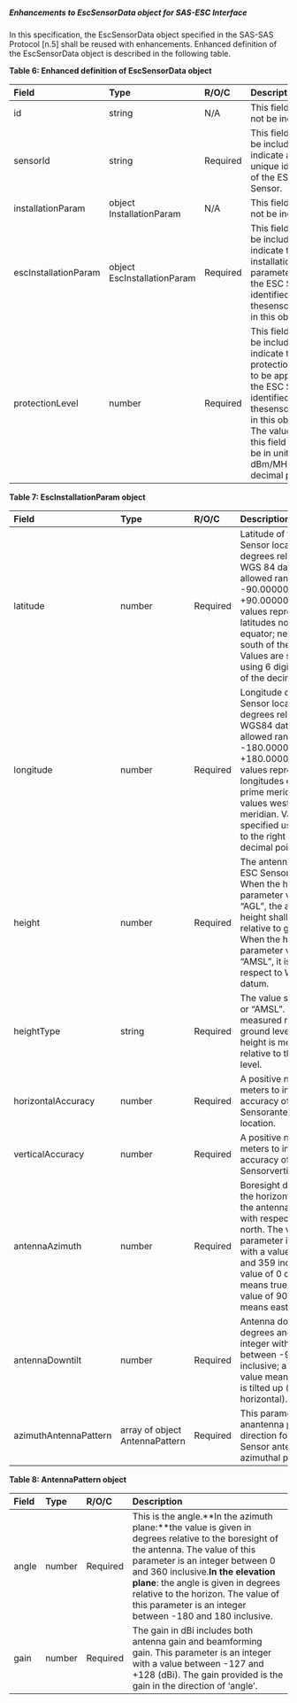##### Enhancements to EscSensorData object for SAS-ESC Interface

In this specification, the EscSensorData object specified in the SAS-SAS Protocol \[n.5\] shall be reused with enhancements. Enhanced definition of the EscSensorData object is described in the following table.

**Table 6: Enhanced definition of EscSensorData object**

| **Field** | **Type** | **R/O/C** | **Descriptions** |
| :--- | :--- | :--- | :--- |
| id | string | N/A | This field shall not be included. |
| sensorId | string | Required | This field shall be included to indicate a unique identifier of the ESC Sensor. |
| installationParam | object InstallationParam | N/A | This field shall not be included. |
| escInstallationParam | object EscInstallationParam | Required | This field shall be included to indicate the installation parameters of the ESC Sensor identified by thesensorIdfield in this object. |
| protectionLevel | number | Required | This field shall be included to indicate the protection level to be applied to the ESC Sensor identified by thesensorIdfield in this object. The value of this field shall be in units of dBm/MHz with decimal point. |

**Table 7: EscInstallationParam object** 

| **Field** | **Type** | **R/O/C** | **Descriptions** |
| :--- | :--- | :--- | :--- |
| latitude |number | Required | Latitude of the ESC Sensor location in degrees relative to the WGS 84 datum. The allowed range is from -90.000000 to +90.000000. Positive values represent latitudes north of the equator; negative values south of the equator. Values are specified using 6 digits to the right of the decimal point. |
| longitude |number | Required | Longitude of the ESC Sensor location in degrees relative to the WGS84 datum. The allowed range is from -180.000000 to +180.000000. Positive values represent longitudes east of the prime meridian; negative values west of the prime meridian. Values are specified using 6 digits to the right of the decimal point. |
| height |number | Required | The antenna height of ESC Sensor in meters. When the heightType parameter value is “AGL”, the antenna height shall be given relative to ground level. When the heightType parameter value is “AMSL”, it is given with respect to WGS84 datum. |
| heightType | string | Required | The value shall be “AGL” or “AMSL”. AGL height is measured relative to the ground level. AMSL height is measured relative to the mean sea level. |
| horizontalAccuracy |number | Required | A positive number in meters to indicate accuracy oftheESC Sensorantennahorizontal location. |
| verticalAccuracy |number | Required | A positive number in meters to indicate accuracy oftheESC Sensorvertical location. |
| antennaAzimuth |number | Required | Boresight direction of the horizontal plane of the antenna in degrees with respect to true north. The value of this parameter is an integer with a value between 0 and 359 inclusive. A value of 0 degrees means true north; a value of 90 degrees means east. |
| antennaDowntilt |number | Required | Antenna down tilt in degrees and is an integer with a value between -90 and +90 inclusive; a negative value means the antenna is tilted up \(above horizontal\). |
| azimuthAntennaPattern |array of object AntennaPattern | Required | This parameter specifies anantenna pattern in any direction for the ESC Sensor antenna in the azimuthal plane. |


**Table 8: AntennaPattern object**

| **Field** | **Type** | **R/O/C** | **Description** |
| :--- | :--- | :--- | :--- |
| angle | number | Required | This is the angle.**In the azimuth plane:**the value is given in degrees relative to the boresight of the antenna. The value of this parameter is an integer between 0 and 360 inclusive.**In the elevation plane**: the angle is given in degrees relative to the horizon. The value of this parameter is an integer between -180 and 180 inclusive. |
| gain | number | Required | The gain in dBi includes both antenna gain and beamforming gain. This parameter is an integer with a value between -127 and +128 \(dBi\). The gain provided is the gain in the direction of ‘angle’. |

